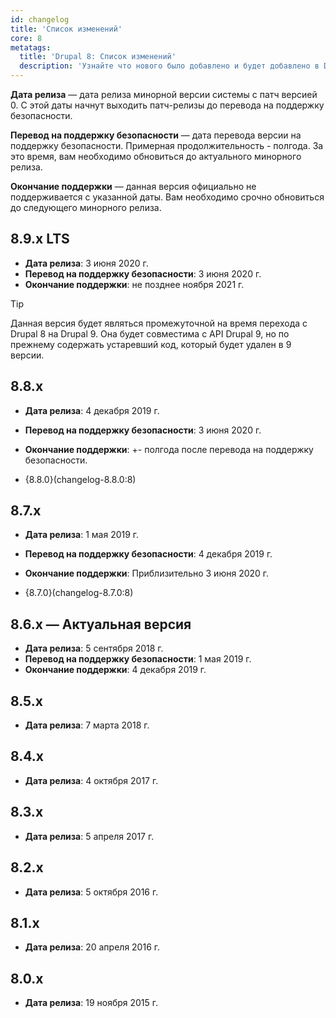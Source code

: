 ```yaml
---
id: changelog
title: 'Список изменений'
core: 8
metatags:
  title: 'Drupal 8: Список изменений'
  description: 'Узнайте что нового было добавлено и будет добавлено в Drupal 8.'
---
```


**Дата релиза** — дата релиза минорной версии системы с патч версией 0. С этой даты начнут выходить патч-релизы до перевода на поддержку безопасности.

**Перевод на поддержку безопасности** — дата перевода версии на поддержку безопасности. Примерная продолжительность - полгода. За это время, вам необходимо обновиться до актуального минорного релиза.

**Окончание поддержки** — данная версия официально не поддерживается с указанной даты. Вам необходимо срочно обновиться до следующего минорного релиза.

## 8.9.x LTS

- **Дата релиза**: 3 июня 2020 г.
- **Перевод на поддержку безопасности**: 3 июня 2020 г.
- **Окончание поддержки**: не позднее ноября 2021 г.

> [!TIP]
> Данная версия будет являться промежуточной на время перехода с Drupal 8 на Drupal 9. Она будет совместима с API Drupal 9, но по прежнему содержать устаревший код, который будет удален в 9 версии.

## 8.8.x

- **Дата релиза**: 4 декабря 2019 г.
- **Перевод на поддержку безопасности**: 3 июня 2020 г.
- **Окончание поддержки**: +- полгода после перевода на поддержку безопасности.

- {8.8.0}(changelog-8.8.0:8)

## 8.7.x

- **Дата релиза**: 1 мая 2019 г.
- **Перевод на поддержку безопасности**: 4 декабря 2019 г.
- **Окончание поддержки**: Приблизительно 3 июня 2020 г.

- {8.7.0}(changelog-8.7.0:8)

## 8.6.x — Актуальная версия

- **Дата релиза**: 5 сентября 2018 г.
- **Перевод на поддержку безопасности**: 1 мая 2019 г.
- **Окончание поддержки**: 4 декабря 2019 г.

## 8.5.x

- **Дата релиза**: 7 марта 2018 г.

## 8.4.x

- **Дата релиза**: 4 октября 2017 г.

## 8.3.x

- **Дата релиза**: 5 апреля 2017 г.

## 8.2.x

- **Дата релиза**: 5 октября 2016 г.

## 8.1.x

- **Дата релиза**: 20 апреля 2016 г.

## 8.0.x

- **Дата релиза**: 19 ноября 2015 г.

